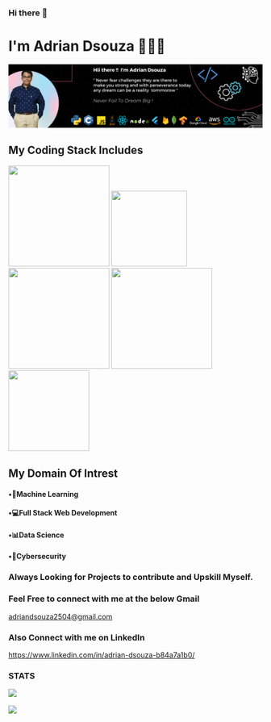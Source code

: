 ### Hi there  :wave:
# I'm Adrian Dsouza 👨🏻‍💻


<img src="/SS/Adrian Dsouza - Banner (3).png">

## My Coding Stack Includes 
<img src="https://user-images.githubusercontent.com/60578726/122199971-3a28f880-ceb8-11eb-8472-0c3e392f63f5.png" height="200px" width="200px">    <img src="https://user-images.githubusercontent.com/60578726/122200012-43b26080-ceb8-11eb-936e-0ee0b4841c64.png" height="150px" width="150px">    <img src="https://user-images.githubusercontent.com/60578726/122200037-4a40d800-ceb8-11eb-8d98-6284b0e486d2.png" height="200px" width="200px">    <img src="https://img.icons8.com/color/452/c-programming.png"  height="200px" width="200px"> <img src="https://upload.wikimedia.org/wikipedia/commons/6/6a/JavaScript-logo.png" width="160px" height="160px">

## My Domain Of Intrest
#### •🧠Machine Learning 
#### •💻Full Stack Web Development
#### •📊Data Science
#### •🔐Cybersecurity

### Always Looking for Projects to contribute and Upskill Myself.

### Feel Free to connect with me at the below Gmail
adriandsouza2504@gmail.com

### Also Connect with me on LinkedIn
https://www.linkedin.com/in/adrian-dsouza-b84a7a1b0/


### STATS  
![](https://komarev.com/ghpvc/?username=adrian2504&color=blue)

<img src="https://github-readme-stats.vercel.app/api?username=adrian2504&&show_icons=true&title_color=ffffff&icon_color=bb2acf&text_color=daf7dc&bg_color=151515">




<!--
![Visitor Count](https://profile-counter.glitch.me/{adrian2504}/count.svg)
**adrian2504/adrian2504** is a ✨ _special_ ✨ repository because its `README.md` (this file) appears on your GitHub profile.

Here are some ideas to get you started:

- 🔭 I’m currently working on ...
- 🌱 I’m currently learning ...
- 👯 I’m looking to collaborate on ...
- 🤔 I’m looking for help with ...
- 💬 Ask me about ...
- 📫 How to reach me: ...
- 😄 Pronouns: ...
- ⚡ Fun fact: ...
-->

